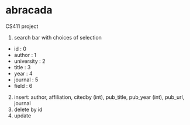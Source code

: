 # abracada
CS411 project

1. search bar with choices of selection

- id : 0
- author : 1
- university : 2
- title : 3
- year : 4
- journal : 5
- field : 6

2. insert: author, affiliation, citedby (int), pub_title, pub_year (int), pub_url, journal
3. delete by id 
4. update
